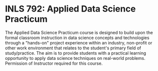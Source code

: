 # INLS 792: Applied Data Science Practicum

The Applied Data Science Practicum course is designed to build upon the formal classroom instruction in data science concepts and technologies through a "hands-on" project experience within an industry, non-profit or other work environment that relates to the student's primary field of study/practice. The aim is to provide students with a practical learning opportunity to apply data science techniques on real-world problems. Permission of Instructor required for this course.